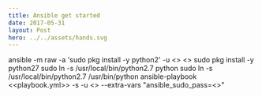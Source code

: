 ```yaml
---
title: Ansible get started
date: 2017-05-31
layout: Post
hero: ../../assets/hands.svg
---
```


ansible -m raw -a 'sudo pkg install -y python2' -u <<username>> <<ip>>
sudo pkg install -y python27
sudo ln -s /usr/local/bin/python2.7 python
sudo ln -s /usr/local/bin/python2.7 /usr/bin/python
ansible-playbook <<playbook.yml>> -s -u <<username>> --extra-vars "ansible_sudo_pass=<<password>>"
